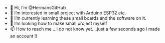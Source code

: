 - 👋 Hi, I’m @HermansGitHub
- 👀 I’m interested in small project with Arduino ESP32 etc.
- 🌱 I’m currently learning these small boards and the software on it.
- 💞️ I’m looking how to make small project myself
- 📫 How to reach me ...i do not know yet....just a few seconds ago i made an account !!

<!---
HermansGitHub/HermansGitHub is a ✨ special ✨ repository because its `README.md` (this file) appears on your GitHub profile.
You can click the Preview link to take a look at your changes.
--->
